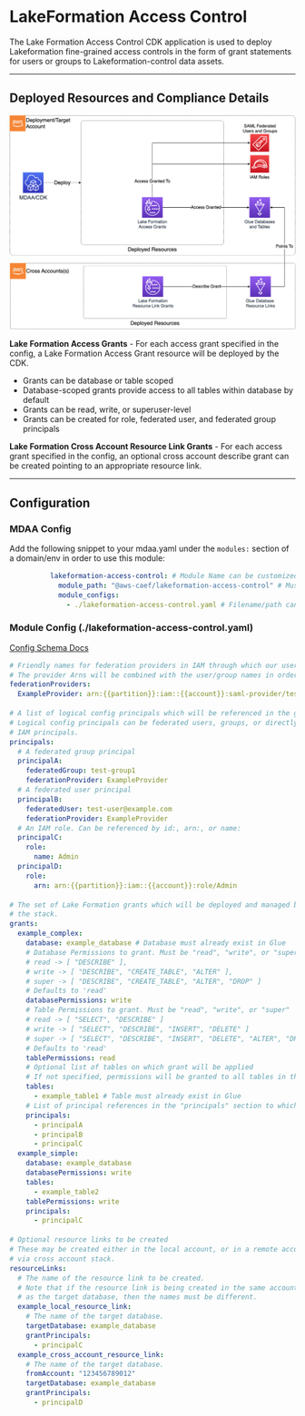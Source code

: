 # LakeFormation Access Control

The Lake Formation Access Control CDK application is used to deploy Lakeformation fine-grained access controls in the form of grant statements for users or groups to Lakeformation-control data assets.

***

## Deployed Resources and Compliance Details

![LakeFormation](../../../constructs/L3/governance/lakeformation-access-control-l3-construct/docs/LakeFormation.png)

**Lake Formation Access Grants** - For each access grant specified in the config, a Lake Formation Access Grant resource will be deployed by the CDK.
  
* Grants can be database or table scoped
* Database-scoped grants provide access to all tables within database by default
* Grants can be read, write, or superuser-level
* Grants can be created for role, federated user, and federated group principals

**Lake Formation Cross Account Resource Link Grants** - For each access grant specified in the config, an optional cross account describe grant can be created pointing to an appropriate resource link.

***

## Configuration

### MDAA Config

Add the following snippet to your mdaa.yaml under the `modules:` section of a domain/env in order to use this module:

```yaml
          lakeformation-access-control: # Module Name can be customized
            module_path: "@aws-caef/lakeformation-access-control" # Must match module NPM package name
            module_configs:
              - ./lakeformation-access-control.yaml # Filename/path can be customized
```

### Module Config (./lakeformation-access-control.yaml)

[Config Schema Docs](SCHEMA.md)

```yaml
# Friendly names for federation providers in IAM through which our users and groups federate.
# The provider Arns will be combined with the user/group names in order to define the grants in LF.
federationProviders:
  ExampleProvider: arn:{{partition}}:iam::{{account}}:saml-provider/test-provider

# A list of logical config principals which will be referenced in the grants.
# Logical config principals can be federated users, groups, or directly referenced
# IAM principals.
principals:
  # A federated group principal
  principalA:
    federatedGroup: test-group1
    federationProvider: ExampleProvider
  # A federated user principal
  principalB:
    federatedUser: test-user@example.com
    federationProvider: ExampleProvider
  # An IAM role. Can be referenced by id:, arn:, or name:
  principalC:
    role:
      name: Admin
  principalD:
    role:
      arn: arn:{{partition}}:iam::{{account}}:role/Admin

# The set of Lake Formation grants which will be deployed and managed by
# the stack.
grants:
  example_complex:
    database: example_database # Database must already exist in Glue
    # Database Permissions to grant. Must be "read", "write", or "super"
    # read -> [ "DESCRIBE" ],
    # write -> [ "DESCRIBE", "CREATE_TABLE", "ALTER" ],
    # super -> [ "DESCRIBE", "CREATE_TABLE", "ALTER", "DROP" ]
    # Defaults to 'read'
    databasePermissions: write
    # Table Permissions to grant. Must be "read", "write", or "super"
    # read -> [ "SELECT", "DESCRIBE" ]
    # write -> [ "SELECT", "DESCRIBE", "INSERT", "DELETE" ]
    # super -> [ "SELECT", "DESCRIBE", "INSERT", "DELETE", "ALTER", "DROP" ]
    # Defaults to 'read'
    tablePermissions: read
    # Optional list of tables on which grant will be applied
    # If not specified, permissions will be granted to all tables in the database
    tables:
      - example_table1 # Table must already exist in Glue
    # List of principal references in the "principals" section to which the permissions will be granted
    principals:
      - principalA
      - principalB
      - principalC
  example_simple:
    database: example_database
    databasePermissions: write
    tables:
      - example_table2
    tablePermissions: write
    principals:
      - principalC

# Optional resource links to be created
# These may be created either in the local account, or in a remote account
# via cross account stack.
resourceLinks:
  # The name of the resource link to be created.
  # Note that if the resource link is being created in the same account
  # as the target database, then the names must be different.
  example_local_resource_link:
    # The name of the target database.
    targetDatabase: example_database
    grantPrincipals:
      - principalC
  example_cross_account_resource_link:
    # The name of the target database.
    fromAccount: "123456789012"
    targetDatabase: example_database
    grantPrincipals:
      - principalD
```
